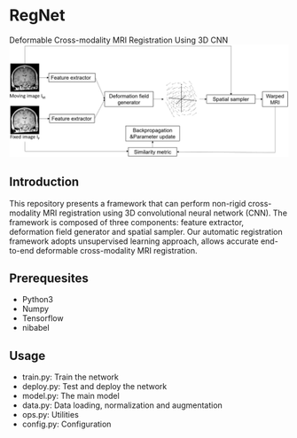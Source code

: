 # RegNet
Deformable Cross-modality MRI Registration Using 3D CNN
![alt text](workflow.JPG "Workflow")
## Introduction
This repository presents a framework that can perform non-rigid cross-modality MRI registration using 3D convolutional neural network (CNN). The framework is composed of three components: feature extractor, deformation field generator and spatial sampler. Our automatic registration framework adopts unsupervised learning approach, allows accurate end-to-end deformable cross-modality MRI registration.
## Prerequesites
- Python3
- Numpy
- Tensorflow
- nibabel
## Usage
- train.py: Train the network
- deploy.py: Test and deploy the network
- model.py: The main model
- data.py: Data loading, normalization and augmentation
- ops.py: Utilities
- config.py: Configuration
